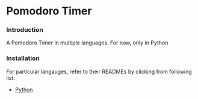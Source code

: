 # Pomodoro Timer

### Introduction
A Pomodoro Timer in multiple languages. For now, only in Python

### Installation

For particular langauges, refer to their READMEs by clicking from following list:

- [Python](Python/README.md)
